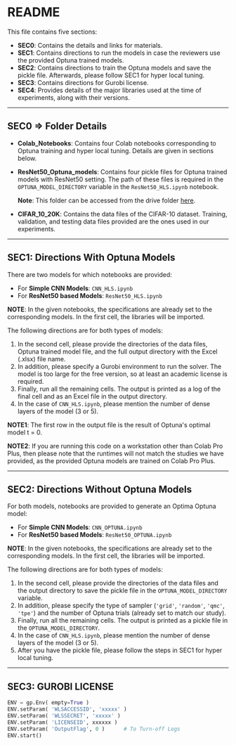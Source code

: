 # README

This file contains five sections:

- **SEC0**: Contains the details and links for materials.
- **SEC1**: Contains directions to run the models in case the reviewers use the provided Optuna trained models.
- **SEC2**: Contains directions to train the Optuna models and save the pickle file. Afterwards, please follow SEC1 for hyper local tuning.
- **SEC3**: Contains directions for Gurobi license.
- **SEC4**: Provides details of the major libraries used at the time of experiments, along with their versions.

---

## SEC0 => Folder Details

- **Colab_Notebooks**: Contains four Colab notebooks corresponding to Optuna training and hyper local tuning. Details are given in sections below.

- **ResNet50_Optuna_models**: Contains four pickle files for Optuna trained models with ResNet50 setting. The path of these files is required in the `OPTUNA_MODEL_DIRECTORY` variable in the `ResNet50_HLS.ipynb` notebook.

  **Note**: This folder can be accessed from the drive folder [here](https://drive.google.com/drive/folders/16nLo4vAecD6kphYx3Pa5DYE0vciyiZpD?usp=sharing).

- **CIFAR_10_20K**: Contains the data files of the CIFAR-10 dataset. Training, validation, and testing data files provided are the ones used in our experiments.

---

## SEC1: Directions With Optuna Models

There are two models for which notebooks are provided:

- For **Simple CNN Models**: `CNN_HLS.ipynb`
- For **ResNet50 based Models**: `ResNet50_HLS.ipynb`

**NOTE**: In the given notebooks, the specifications are already set to the corresponding models. In the first cell, the libraries will be imported.

The following directions are for both types of models:

1. In the second cell, please provide the directories of the data files, Optuna trained model file, and the full output directory with the Excel (.xlsx) file name.
2. In addition, please specify a Gurobi environment to run the solver. The model is too large for the free version, so at least an academic license is required. 
3. Finally, run all the remaining cells. The output is printed as a log of the final cell and as an Excel file in the output directory.
4. In the case of `CNN_HLS.ipynb`, please mention the number of dense layers of the model (3 or 5).

**NOTE1**: The first row in the output file is the result of Optuna's optimal model t = 0.

**NOTE2**: If you are running this code on a workstation other than Colab Pro Plus, then please note that the runtimes will not match the studies we have provided, as the provided Optuna models are trained on Colab Pro Plus.

---

## SEC2: Directions Without Optuna Models

For both models, notebooks are provided to generate an Optima Optuna model:

- For **Simple CNN Models**: `CNN_OPTUNA.ipynb`
- For **ResNet50 based Models**: `ResNet50_OPTUNA.ipynb`

**NOTE**: In the given notebooks, the specifications are already set to the corresponding models. In the first cell, the libraries will be imported.

The following directions are for both types of models:

1. In the second cell, please provide the directories of the data files and the output directory to save the pickle file in the `OPTUNA_MODEL_DIRECTORY` variable.
2. In addition, please specify the type of sampler (`'grid'`, `'random'`, `'qmc'`, `'tpe'`) and the number of Optuna trials (already set to match our study).
3. Finally, run all the remaining cells. The output is printed as a pickle file in the `OPTUNA_MODEL_DIRECTORY`.
4. In the case of `CNN_HLS.ipynb`, please mention the number of dense layers of the model (3 or 5).
5. After you have the pickle file, please follow the steps in SEC1 for hyper local tuning.

---

## SEC3: GUROBI LICENSE

```python
ENV = gp.Env( empty=True )
ENV.setParam( 'WLSACCESSID', 'xxxxx' )   
ENV.setParam( 'WLSSECRET', 'xxxxx' )    
ENV.setParam( 'LICENSEID', xxxxxx )
ENV.setParam( 'OutputFlag', 0 )      # To Turn-off Logs
ENV.start()
